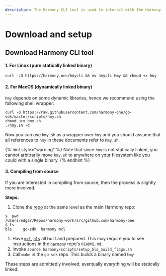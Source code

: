 ```yaml
---
description: The Harmony CLI tool is used to interact with the Harmony blockchain
---
```


# Download and setup

## Download Harmony CLI tool

#### 1. For Linux \(pure statically linked binary\)

```text
curl -LO https://harmony.one/hmycli && mv hmycli hmy && chmod +x hmy
```

#### 2. For MacOS \(dynamically linked binary\)

`hmy` depends on some dynamic libraries, hence we recommend using the following shell wrapper:

```text
curl -O https://raw.githubusercontent.com/harmony-one/go-sdk/master/scripts/hmy.sh
chmod u+x hmy.sh
./hmy.sh -d
```

Now you can use `hmy.sh` as a wrapper over `hmy` and you should assume that all references to `hmy` in these documents refer to `hmy.sh`.

{% hint style="warning" %}
Note that since `hmy` is not statically linked, you cannot arbitrarily move `hmy.sh` to anywhere on your filesystem like you could with a single binary.
{% endhint %}

#### 3. Compiling from source

If you are interested in compiling from source, then the process is slightly more involved.

**Steps:**

1. Clone the [repo](https://github.com/harmony-one/go-sdk) at the same level as the main Harmony repo:

```text
$  pwd
/Users/edgar/Repos/harmony-work/src/github.com/harmony-one
$ ls
bls     go-sdk  harmony mcl
```

1. Have [`mcl`](https://github.com/harmony-one/mcl), [`bls`](https://github.com/harmony-one/bls) all built and prepared. This may require you to see instructions in the [`harmony`](https://github.com/harmony-one/harmony) repo's `README.md`.
2. Invoke `source harmony/scripts/setup_bls_build_flags.sh`
3. Call `make` in the `go-sdk` repo. This builds a binary named `hmy`

These steps are admittedly involved; eventually everything will be statically linked.

